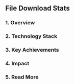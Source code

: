 ## **File Download Stats**

### 1. Overview 

### 2. Technology Stack

### 3. Key Achievements

### 4. Impact

### 5. Read More
